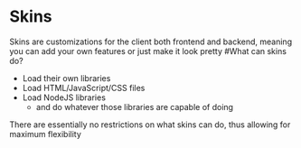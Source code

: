 # Skins
Skins are customizations for the client both frontend and backend, meaning you can add your own features or just make it look pretty
#What can skins do?
- Load their own libraries
- Load HTML/JavaScript/CSS files
- Load NodeJS libraries
  - and do whatever those libraries are capable of doing

There are essentially no restrictions on what skins can do, thus allowing for maximum flexibility
